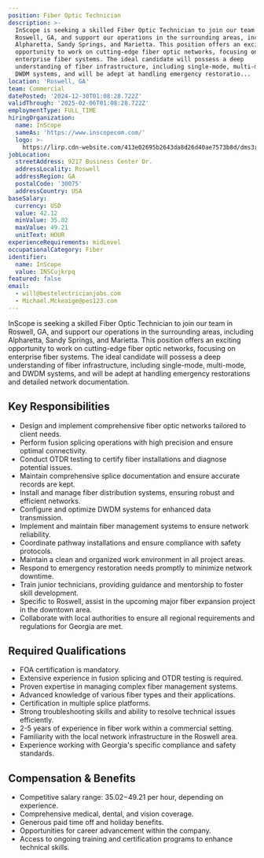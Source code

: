 ```yaml
---
position: Fiber Optic Technician
description: >-
  InScope is seeking a skilled Fiber Optic Technician to join our team in
  Roswell, GA, and support our operations in the surrounding areas, including
  Alpharetta, Sandy Springs, and Marietta. This position offers an exciting
  opportunity to work on cutting-edge fiber optic networks, focusing on
  enterprise fiber systems. The ideal candidate will possess a deep
  understanding of fiber infrastructure, including single-mode, multi-mode, and
  DWDM systems, and will be adept at handling emergency restoratio...
location: 'Roswell, GA'
team: Commercial
datePosted: '2024-12-30T01:08:28.722Z'
validThrough: '2025-02-06T01:08:28.722Z'
employmentType: FULL_TIME
hiringOrganization:
  name: InScope
  sameAs: 'https://www.inscopecom.com/'
  logo: >-
    https://lirp.cdn-website.com/413e02695b2643da8d26d40ae7573b8d/dms3rep/multi/opt/Inscope+logo+for+website-a85d3781-1920w.png
jobLocation:
  streetAddress: 9217 Business Center Dr.
  addressLocality: Roswell
  addressRegion: GA
  postalCode: '30075'
  addressCountry: USA
baseSalary:
  currency: USD
  value: 42.12
  minValue: 35.02
  maxValue: 49.21
  unitText: HOUR
experienceRequirements: midLevel
occupationalCategory: Fiber
identifier:
  name: InScope
  value: INSCujkrpq
featured: false
email:
  - will@bestelectricianjobs.com
  - Michael.Mckeaige@pes123.com
---
```




InScope is seeking a skilled Fiber Optic Technician to join our team in Roswell, GA, and support our operations in the surrounding areas, including Alpharetta, Sandy Springs, and Marietta. This position offers an exciting opportunity to work on cutting-edge fiber optic networks, focusing on enterprise fiber systems. The ideal candidate will possess a deep understanding of fiber infrastructure, including single-mode, multi-mode, and DWDM systems, and will be adept at handling emergency restorations and detailed network documentation.

## Key Responsibilities
- Design and implement comprehensive fiber optic networks tailored to client needs.
- Perform fusion splicing operations with high precision and ensure optimal connectivity.
- Conduct OTDR testing to certify fiber installations and diagnose potential issues.
- Maintain comprehensive splice documentation and ensure accurate records are kept.
- Install and manage fiber distribution systems, ensuring robust and efficient networks.
- Configure and optimize DWDM systems for enhanced data transmission.
- Implement and maintain fiber management systems to ensure network reliability.
- Coordinate pathway installations and ensure compliance with safety protocols.
- Maintain a clean and organized work environment in all project areas.
- Respond to emergency restoration needs promptly to minimize network downtime.
- Train junior technicians, providing guidance and mentorship to foster skill development.
- Specific to Roswell, assist in the upcoming major fiber expansion project in the downtown area.
- Collaborate with local authorities to ensure all regional requirements and regulations for Georgia are met.

## Required Qualifications
- FOA certification is mandatory.
- Extensive experience in fusion splicing and OTDR testing is required.
- Proven expertise in managing complex fiber management systems.
- Advanced knowledge of various fiber types and their applications.
- Certification in multiple splice platforms.
- Strong troubleshooting skills and ability to resolve technical issues efficiently.
- 2-5 years of experience in fiber work within a commercial setting.
- Familiarity with the local network infrastructure in the Roswell area.
- Experience working with Georgia's specific compliance and safety standards.

## Compensation & Benefits
- Competitive salary range: $35.02-$49.21 per hour, depending on experience.
- Comprehensive medical, dental, and vision coverage.
- Generous paid time off and holiday benefits.
- Opportunities for career advancement within the company.
- Access to ongoing training and certification programs to enhance technical skills.